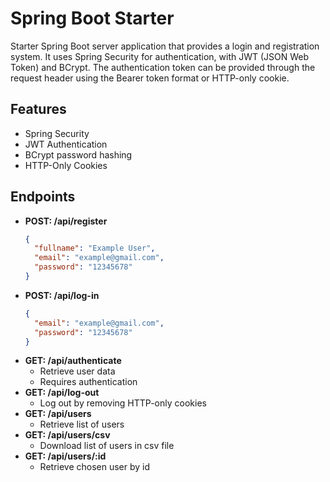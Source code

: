 # Spring Boot Starter
Starter Spring Boot server application that provides a login and registration system.
It uses Spring Security for authentication, with JWT (JSON Web Token) and BCrypt.
The authentication token can be provided through the request header using the Bearer token format or HTTP-only cookie.


## Features
- Spring Security
- JWT Authentication
- BCrypt password hashing
- HTTP-Only Cookies


## Endpoints
- **POST: /api/register**
  ```json
  {
    "fullname": "Example User",
    "email": "example@gmail.com",
    "password": "12345678"
  }
  ```
- **POST: /api/log-in**
  ```json
  {
    "email": "example@gmail.com",
    "password": "12345678"
  }
  ```
- **GET: /api/authenticate**
  - Retrieve user data
  - Requires authentication
- **GET: /api/log-out**
  - Log out by removing HTTP-only cookies
- **GET: /api/users**
  - Retrieve list of users
- **GET: /api/users/csv**
  - Download list of users in csv file
- **GET: /api/users/:id**
  - Retrieve chosen user by id
